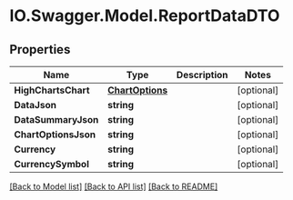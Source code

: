 # IO.Swagger.Model.ReportDataDTO
## Properties

Name | Type | Description | Notes
------------ | ------------- | ------------- | -------------
**HighChartsChart** | [**ChartOptions**](ChartOptions.md) |  | [optional] 
**DataJson** | **string** |  | [optional] 
**DataSummaryJson** | **string** |  | [optional] 
**ChartOptionsJson** | **string** |  | [optional] 
**Currency** | **string** |  | [optional] 
**CurrencySymbol** | **string** |  | [optional] 

[[Back to Model list]](../README.md#documentation-for-models) [[Back to API list]](../README.md#documentation-for-api-endpoints) [[Back to README]](../README.md)

